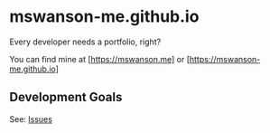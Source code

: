 # mswanson-me.github.io

Every developer needs a portfolio, right?

You can find mine at [https://mswanson.me] or [https://mswanson-me.github.io]

## Development Goals

See: [Issues](https://github.com/mswanson-me/mswanson-me.github.io/issues)
